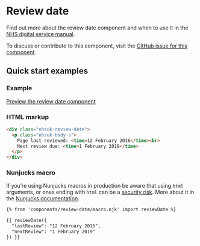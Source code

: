 # Review date

Find out more about the review date component and when to use it in the [NHS digital service manual](https://beta.nhs.uk/service-manual/patterns/).

To discuss or contribute to this component, visit the [GitHub issue for this component](https://github.com/nhsuk/nhsuk-frontend/issues/177).


## Quick start examples

### Example

[Preview the review date component](https://nhsuk.github.io/nhsuk-frontend/components/review-date.html)

### HTML markup

```html
<div class="nhsuk-review-date">
  <p class="nhsuk-body-s">
    Page last reviewed: <time>12 February 2016</time><br>
    Next review due: <time>1 February 2019</time>
  </p>
</div>
```

### Nunjucks macro

If you’re using Nunjucks macros in production be aware that using `html` arguments, or ones ending with `html` can be a [security risk](https://en.wikipedia.org/wiki/Cross-site_scripting). More about it in the [Nunjucks documentation](https://mozilla.github.io/nunjucks/api.html#user-defined-templates-warning).

```html
{% from 'components/review-date/macro.njk' import reviewDate %}

{{ reviewDate({
  "lastReview": "12 February 2016",
  "nextReview": "1 February 2019"
}) }}
```
